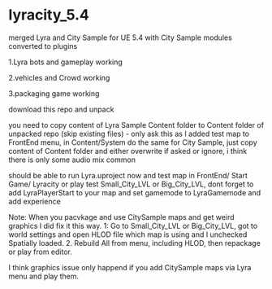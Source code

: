 # lyracity_5.4
 merged Lyra and City Sample for UE 5.4 with City Sample modules converted to plugins

1.Lyra bots and gameplay working

2.vehicles and Crowd working

3.packaging game working

download this repo and unpack

you need to copy content of Lyra Sample Content folder to Content folder of unpacked repo (skip existing files) - only ask this as I added test map to FrontEnd menu, in Content/System do the same for City Sample, just copy content of Content folder and either overwrite if asked or ignore, i think there is only some audio mix common

should be able to run Lyra.uproject now and test map in FrontEnd/ Start Game/ Lyracity or play test Small_City_LVL or Big_City_LVL, dont forget to add LyraPlayerStart to your map and set gamemode to LyraGamemode and add experience

Note: When you pacvkage and use CitySample maps and get weird graphics I did fix it this way. 
1: Go to Small_City_LVL or Big_City_LVL, got to world settings and open HLOD file which map is using and I unchecked Spatially loaded.
2. Rebuild All from menu, including HLOD, then repackage or play from editor.

I think graphics issue only happend if you add CitySample maps via Lyra menu and play them.
